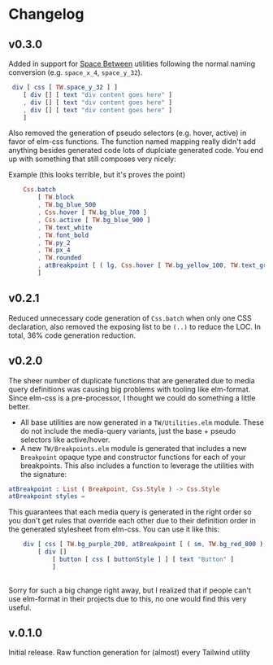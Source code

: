 # Changelog
## v0.3.0
Added in support for [Space Between](https://tailwindcss.com/docs/space/#app) utilities following the normal naming conversion (e.g. `space_x_4`, `space_y_32`).

```elm
 div [ css [ TW.space_y_32 ] ]
    [ div [] [ text "div content goes here" ]
    , div [] [ text "div content goes here" ]
    , div [] [ text "div content goes here" ]
    ]

```

Also removed the generation of pseudo selectors (e.g. hover, active) in favor of elm-css functions. The function named mapping really didn't add anything besides generated code lots of duplciate generated code. You end up with something that still composes very nicely:

Example (this looks terrible, but it's proves the point)
```elm
    Css.batch
        [ TW.block
        , TW.bg_blue_500
        , Css.hover [ TW.bg_blue_700 ]
        , Css.active [ TW.bg_blue_900 ]
        , TW.text_white
        , TW.font_bold
        , TW.py_2
        , TW.px_4
        , TW.rounded
        , atBreakpoint [ ( lg, Css.hover [ TW.bg_yellow_100, TW.text_gray_900 ] ) ]
        ]
```
## v0.2.1 
Reduced unnecessary code generation of `Css.batch` when only one CSS declaration, also removed the exposing list to be `(..)` to reduce the LOC. In total, 36% code generation reduction.

## v0.2.0
The sheer number of duplicate functions that are generated due to media query definitions was causing big problems with tooling like elm-format. Since elm-css is a pre-processor, I thought we could do something a little better.

* All base utilities are now generated in a `TW/Utilities.elm` module. These do not include the media-query variants, just the base + pseudo selectors like active/hover.
* A new `TW/Breakpoints.elm` module is generated that includes a new `Breakpoint` opaque type and constructor functions for each of your breakpoints. This also includes a function to leverage the utilities with the signature:

```elm
atBreakpoint : List ( Breakpoint, Css.Style ) -> Css.Style
atBreakpoint styles =
```

This guarantees that each media query is generated in the right order so you don't get rules that override each other due to their definition order in the generated stylesheet from elm-css. You can use it like this:

```elm
    div [ css [ TW.bg_purple_200, atBreakpoint [ ( sm, TW.bg_red_800 ), ( lg, TW.bg_green_200 ) ] ] ]
        [ div []
            [ button [ css [ buttonStyle ] ] [ text "Button" ]
            ]
        
```

Sorry for such a big change right away, but I realized that if people can't use elm-format in their projects due to this, no one would find this very useful.

## v.0.1.0
Initial release. Raw function generation for (almost) every Tailwind utility